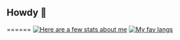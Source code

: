 ## Howdy 👋
======
[![Here are a few stats about me](https://github-readme-stats.vercel.app/api?username=rperez-mx)](https://github.com/rperez-mx/rperez-mx)
[![My fav langs](https://github-readme-stats.vercel.app/api/top-langs/?username=rperez-mx)](https://github.com/rperez-mx/rperez-mx)
<!--
**rperez-mx/rperez-mx** is a ✨ _special_ ✨ repository because its `README.md` (this file) appears on your GitHub profile.

Here are some ideas to get you started:

- 🔭 I’m currently working on ...
- 🌱 I’m currently learning ...
- 👯 I’m looking to collaborate on ...
- 🤔 I’m looking for help with ...
- 💬 Ask me about ...
- 📫 How to reach me: ...
- 😄 Pronouns: ...
- ⚡ Fun fact: ...
-->
